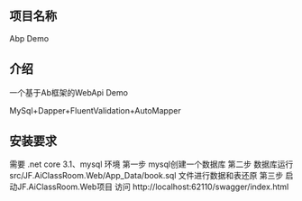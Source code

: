 ## 项目名称 
Abp Demo
## 介绍
一个基于Ab框架的WebApi Demo

MySql+Dapper+FluentValidation+AutoMapper
## 安装要求
需要 .net core 3.1、mysql 环境
第一步 mysql创建一个数据库
第二步 数据库运行 src/JF.AiClassRoom.Web/App_Data/book.sql 文件进行数据和表还原
第三步 启动JF.AiClassRoom.Web项目
      访问 http://localhost:62110/swagger/index.html




